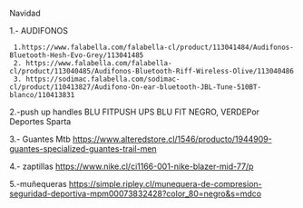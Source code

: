 Navidad

1.- AUDIFONOS

     1.https://www.falabella.com/falabella-cl/product/113041484/Audifonos-Bluetooth-Hesh-Evo-Grey/113041485
     2. https://www.falabella.com/falabella-cl/product/113040485/Audifonos-Bluetooth-Riff-Wireless-Olive/113040486
     3. https://sodimac.falabella.com/sodimac-cl/product/110413827/Audifono-On-ear-bluetooth-JBL-Tune-510BT-blanco/110413831

2.-push up handles
BLU FITPUSH UPS BLU FIT NEGRO, VERDEPor Deportes Sparta 

3.- Guantes Mtb 
https://www.alteredstore.cl/1546/producto/1944909-guantes-specialized-guantes-trail-men

4.- zaptillas
https://www.nike.cl/ci1166-001-nike-blazer-mid-77/p

5.-muñequeras
https://simple.ripley.cl/munequera-de-compresion-seguridad-deportiva-mpm00073832428?color_80=negro&s=mdco

